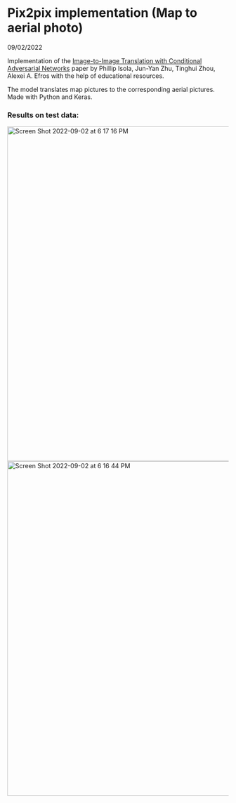 # Pix2pix implementation (Map to aerial photo) 
09/02/2022

Implementation of the [Image-to-Image Translation with Conditional Adversarial Networks](https://github.com/user/repo/blob/branch/other_file.md) paper 
by Phillip Isola, Jun-Yan Zhu, Tinghui Zhou, Alexei A. Efros with the help of educational resources. 

The model translates map pictures to the corresponding aerial pictures. \
Made with Python and Keras.

### Results on test data: 

<img width="763" alt="Screen Shot 2022-09-02 at 6 17 16 PM" src="https://user-images.githubusercontent.com/37712544/188196250-8a859c97-68cf-436c-bb78-8eae68502018.png">
<img width="763" alt="Screen Shot 2022-09-02 at 6 16 44 PM" src="https://user-images.githubusercontent.com/37712544/188196261-51dd8f71-1e5e-4523-8d04-e5d00897fa11.png">



